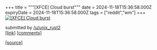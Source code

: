 +++
title = """[XFCE] Cloud burst"""
date = 2024-11-18T15:36:58.000Z
expiryDate = 2024-11-18T15:36:58.000Z
tags = ["reddit","wm"]
+++
[![[XFCE] Cloud burst](https://b.thumbs.redditmedia.com/U_U2Rz1vXNZfMnsq6NVZo6Hl5e1YUSUGIzuMk66Uv0c.jpg "[XFCE] Cloud burst")](https://www.reddit.com/r/unixporn/comments/1gu7htl/xfce_cloud_burst/)

submitted by [/u/unix\_rust2](https://www.reddit.com/user/unix_rust2)  
[\[link\]](https://www.reddit.com/gallery/1gu7htl) [\[comments\]](https://www.reddit.com/r/unixporn/comments/1gu7htl/xfce_cloud_burst/)

[[source]](https://www.reddit.com/r/unixporn/comments/1gu7htl/xfce_cloud_burst/)
